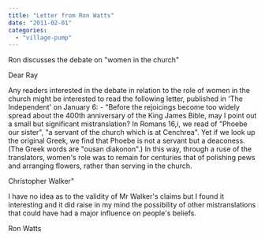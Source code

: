 ```yaml
---
title: "Letter from Ron Watts"
date: "2011-02-01"
categories: 
  - "village-pump"
---
```


Ron discusses the debate on "women in the church"

Dear Ray

Any readers interested in the debate in relation to the role of women in the church might be interested to read the following letter, published in 'The Independent' on January 6: - "Before the rejoicings become too widely spread about the 400th anniversary of the King James Bible, may I point out a small but significant mistranslation? In Romans 16,i, we read of "Phoebe our sister", "a servant of the church which is at Cenchrea". Yet if we look up the original Greek, we find that Phoebe is not a servant but a deaconess. (The Greek words are "ousan diakonon".) In this way, through a ruse of the translators, women's role was to remain for centuries that of polishing pews and arranging flowers, rather than serving in the church.

Christopher Walker"

I have no idea as to the validity of Mr Walker's claims but I found it interesting and it did raise in my mind the possibility of other mistranslations that could have had a major influence on people's beliefs.

Ron Watts
